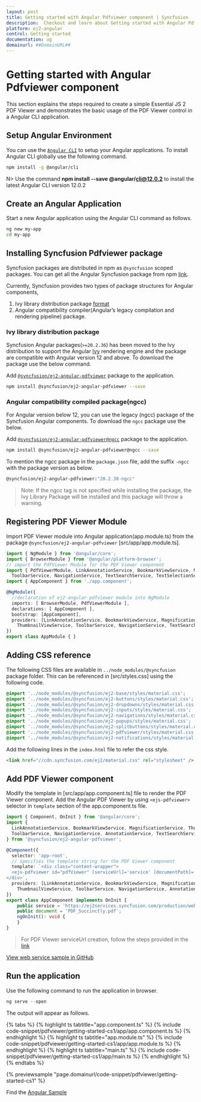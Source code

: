 ```yaml
---
layout: post
title: Getting started with Angular Pdfviewer component | Syncfusion
description:  Checkout and learn about Getting started with Angular Pdfviewer component of Syncfusion Essential JS 2 and more details.
platform: ej2-angular
control: Getting started 
documentation: ug
domainurl: ##DomainURL##
---
```


# Getting started with Angular Pdfviewer component

This section explains the steps required to create a simple Essential JS 2 PDF Viewer and demonstrates the basic usage of the PDF Viewer control in a Angular CLI application.

## Setup Angular Environment

You can use the [`Angular CLI`](https://github.com/angular/angular-cli) to setup your Angular applications.
To install Angular CLI globally use the following command.

```bash
npm install -g @angular/cli
```

N> Use the command **npm install --save @angular/cli@12.0.2** to install the latest Angular CLI version 12.0.2

## Create an Angular Application

Start a new Angular application using the Angular CLI command as follows.

```bash
ng new my-app
cd my-app
```

## Installing Syncfusion Pdfviewer package

Syncfusion packages are distributed in npm as `@syncfusion` scoped packages. You can get all the Angular Syncfusion package from npm [link]( https://www.npmjs.com/search?q=%40syncfusion%2Fej2-angular- ).

Currently, Syncfusion provides two types of package structures for Angular components,
1. Ivy library distribution package [format](https://angular.io/guide/angular-package-format#angular-package-format)
2. Angular compatibility compiler(Angular’s legacy compilation and rendering pipeline) package.

### Ivy library distribution package

Syncfusion Angular packages(`>=20.2.36`) has been moved to the Ivy distribution to support the Angular [Ivy](https://docs.angular.lat/guide/ivy) rendering engine and the package are compatible with Angular version 12 and above. To download the package use the below command.

Add [`@syncfusion/ej2-angular-pdfviewer`](https://www.npmjs.com/package/@syncfusion/ej2-angular-pdfviewer/v/20.2.38) package to the application.

```bash
npm install @syncfusion/ej2-angular-pdfviewer --save
```

### Angular compatibility compiled package(ngcc)

For Angular version below 12, you can use the legacy (ngcc) package of the Syncfusion Angular components. To download the `ngcc` package use the below.

Add [`@syncfusion/ej2-angular-pdfviewer@ngcc`](https://www.npmjs.com/package/@syncfusion/ej2-angular-pdfviewer/v/20.2.38-ngcc) package to the application.

```bash
npm install @syncfusion/ej2-angular-pdfviewer@ngcc --save
```

To mention the ngcc package in the `package.json` file, add the suffix `-ngcc` with the package version as below.

```bash
@syncfusion/ej2-angular-pdfviewer:"20.2.38-ngcc"
```

>Note: If the ngcc tag is not specified while installing the package, the Ivy Library Package will be installed and this package will throw a warning.

## Registering PDF Viewer Module

Import PDF Viewer module into Angular application(app.module.ts) from the package `@syncfusion/ej2-angular-pdfviewer` [src/app/app.module.ts].

```typescript
import { NgModule } from '@angular/core';
import { BrowserModule } from '@angular/platform-browser';
// import the PdfViewer Module for the PDF Viewer component
import { PdfViewerModule, LinkAnnotationService, BookmarkViewService, MagnificationService, ThumbnailViewService,
  ToolbarService, NavigationService, TextSearchService, TextSelectionService, PrintService } from '@syncfusion/ej2-angular-pdfviewer';
import { AppComponent } from './app.component';

@NgModule({
  //declaration of ej2-angular-pdfviewer module into NgModule
  imports: [ BrowserModule, PdfViewerModule ],
  declarations: [ AppComponent ],
  bootstrap: [AppComponent],
  providers: [LinkAnnotationService, BookmarkViewService, MagnificationService,
    ThumbnailViewService, ToolbarService, NavigationService, TextSearchService, TextSelectionService, PrintService]
})
export class AppModule { }
```

## Adding CSS reference

The following CSS files are available in `../node_modules/@syncfusion` package folder.
This can be referenced in [src/styles.css] using the following code.

```css
@import '../node_modules/@syncfusion/ej2-base/styles/material.css';
@import '../node_modules/@syncfusion/ej2-buttons/styles/material.css';
@import '../node_modules/@syncfusion/ej2-dropdowns/styles/material.css';
@import '../node_modules/@syncfusion/ej2-inputs/styles/material.css';
@import '../node_modules/@syncfusion/ej2-navigations/styles/material.css';
@import '../node_modules/@syncfusion/ej2-popups/styles/material.css';
@import '../node_modules/@syncfusion/ej2-splitbuttons/styles/material.css';
@import '../node_modules/@syncfusion/ej2-pdfviewer/styles/material.css';
@import '../node_modules/@syncfusion/ej2-notifications/styles/material.css';
```

Add the following lines in the `index.html` file to refer the css style.

```html
<link href="//cdn.syncfusion.com/ej2/material.css" rel="stylesheet" />
```

## Add PDF Viewer component

Modify the template in [src/app/app.component.ts] file to render the PDF Viewer component.
Add the Angular PDF Viewer by using `<ejs-pdfviewer>` selector in `template` section of the app.component.ts file.

```typescript
import { Component, OnInit } from '@angular/core';
import {
  LinkAnnotationService, BookmarkViewService, MagnificationService, ThumbnailViewService,
  ToolbarService, NavigationService, AnnotationService, TextSearchService, TextSelectionService, PrintService
} from '@syncfusion/ej2-angular-pdfviewer';

@Component({
  selector: 'app-root',
  // specifies the template string for the PDF Viewer component
  template: `<div class="content-wrapper">
  <ejs-pdfviewer id="pdfViewer" [serviceUrl]='service' [documentPath]='document' style="height:640px;display:block"></ejs-pdfviewer>
</div>`,
  providers: [LinkAnnotationService, BookmarkViewService, MagnificationService,
    ThumbnailViewService, ToolbarService, NavigationService, AnnotationService, TextSearchService, TextSelectionService, PrintService]
})
export class AppComponent implements OnInit {
    public service = 'https://ej2services.syncfusion.com/production/web-services/api/pdfviewer';
    public document = 'PDF_Succinctly.pdf';
    ngOnInit(): void {
    }
}
```

> For PDF Viewer serviceUrl creation, follow the steps provided in the [link](https://ej2.syncfusion.com/documentation/pdfviewer/how-to/create-pdfviewer-service/)

[View web service sample in GitHub](https://github.com/SyncfusionExamples/EJ2-PDFViewer-WebServices)

## Run the application

Use the following command to run the application in browser.

```javascript
ng serve --open
```

The output will appear as follows.

{% tabs %}
{% highlight ts tabtitle="app.component.ts" %}
{% include code-snippet/pdfviewer/getting-started-cs1/app/app.component.ts %}
{% endhighlight %}
{% highlight ts tabtitle="app.module.ts" %}
{% include code-snippet/pdfviewer/getting-started-cs1/app/app.module.ts %}
{% endhighlight %}
{% highlight ts tabtitle="main.ts" %}
{% include code-snippet/pdfviewer/getting-started-cs1/app/main.ts %}
{% endhighlight %}
{% endtabs %}
  
{% previewsample "page.domainurl/code-snippet/pdfviewer/getting-started-cs1" %}

Find the [Angular Sample](https://www.syncfusion.com/downloads/support/directtrac/general/ze/AngularSample730820475.zip)